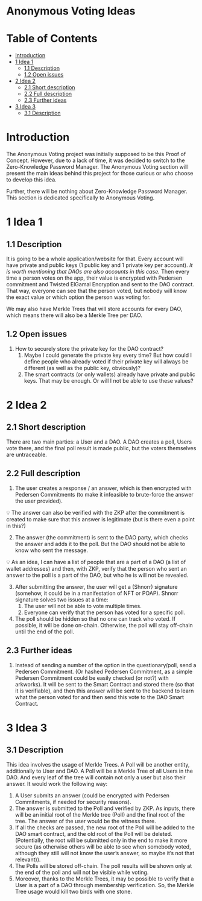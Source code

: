 # Anonymous Voting Ideas

# Table of Contents

<!-- TOC -->
* [Introduction](#introduction)
* [1 Idea 1](#1-idea-1)
   * [1.1 Description](#11-description)
   * [1.2 Open issues](#12-open-issues)
* [2 Idea 2](#2-idea-2)
  * [2.1 Short description](#21-short-description)
  * [2.2 Full description](#22-full-description)
  * [2.3 Further ideas](#23-further-ideas)
* [3 Idea 3](#3-idea-3)
   * [3.1 Description](#31-description)
<!-- TOC -->

# Introduction

The Anonymous Voting project was initially supposed to be this Proof of Concept. However, due to a lack of time, it was decided to switch to the Zero-Knowledge Password Manager. The Anonymous Voting section will present the main ideas behind this project for those curious or who choose to develop this idea.

Further, there will be nothing about Zero-Knowledge Password Manager. This section is dedicated specifically to Anonymous Voting.

# 1 Idea 1

## 1.1 Description

It is going to be a whole application/website for that. Every account will have private and public keys (1 public key and 1 private key per account). *It is worth mentioning that DAOs are also accounts in this case.* Then every time a person votes on the app, their value is encrypted with Pedersen commitment and Twisted ElGamal Encryption and sent to the DAO contract. That way, everyone can see that the person voted, but nobody will know the exact value or which option the person was voting for.

We may also have Merkle Trees that will store accounts for every DAO, which means there will also be a Merkle Tree per DAO.

## 1.2 Open issues

1. How to securely store the private key for the DAO contract?
    1. Maybe I could generate the private key every time? But how could I define people who already voted if their private key will always be different (as well as the public key, obviously)?
    2. The smart contracts (or only wallets) already have private and public keys. That may be enough. Or will I not be able to use these values?

# 2 Idea 2

## 2.1 Short description

There are two main parties: a User and a DAO. A DAO creates a poll, Users vote there, and the final poll result is made public, but the voters themselves are untraceable.

## 2.2 Full description

1. The user creates a response / an answer, which is then encrypted with Pedersen Commitments (to make it infeasible to brute-force the answer the user provided).

<aside> 💡 The answer can also be verified with the ZKP after the commitment is created to make sure that this answer is legitimate (but is there even a point in this?)

</aside>

2. The answer (the commitment) is sent to the DAO party, which checks the answer and adds it to the poll. But the DAO should not be able to know who sent the message.

<aside> 💡 As an idea, I can have a list of people that are a part of a DAO (a list of wallet addresses) and then, with ZKP, verify that the person who sent an answer to the poll is a part of the DAO, but who he is will not be revealed.

</aside>

3. After submitting the answer, the user will get a (Shnorr) signature (somehow, it could be in a manifestation of NFT or POAP). Shnorr signature solves two issues at a time:
    1. The user will not be able to vote multiple times.
    2. Everyone can verify that the person has voted for a specific poll.
4. The poll should be hidden so that no one can track who voted. If possible, it will be done on-chain. Otherwise, the poll will stay off-chain until the end of the poll.

## 2.3 Further ideas

1. Instead of sending a number of the option in the questionary/poll, send a Pedersen Commitment. (Or hashed Pedersen Commitment, as a simple Pedersen Commitment could be easily checked (or not?) with arkworks). It will be sent to the Smart Contract and stored there (so that it is verifiable), and then this answer will be sent to the backend to learn what the person voted for and then send this vote to the DAO Smart Contract.

# 3 Idea 3

## 3.1 Description

This idea involves the usage of Merkle Trees. A Poll will be another entity, additionally to User and DAO. A Poll will be a Merkle Tree of all Users in the DAO. And every leaf of the tree will contain not only a user but also their answer. It would work the following way:

1. A User submits an answer (could be encrypted with Pedersen Commitments, if needed for security reasons).
2. The answer is submitted to the Poll and verified by ZKP. As inputs, there will be an initial root of the Merkle tree (Poll) and the final root of the tree. The answer of the user would be the witness there.
3. If all the checks are passed, the new root of the Poll will be added to the DAO smart contract, and the old root of the Poll will be deleted. (Potentially, the root will be submitted only in the end to make it more secure (as otherwise others will be able to see when somebody voted, although they still will not know the user’s answer, so maybe it’s not that relevant)).
4. The Polls will be stored off-chain. The poll results will be shown only at the end of the poll and will not be visible while voting.
5. Moreover, thanks to the Merkle Trees, it may be possible to verify that a User is a part of a DAO through membership verification. So, the Merkle Tree usage would kill two birds with one stone.